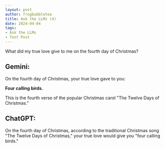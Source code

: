 ```yaml
---
layout: post
author: frogbubbletea
title: Ask the LLMs (4)
date: 2024-04-04
tags: 
- Ask the LLMs
- Test Post
---
```


What did my true love give to me on the fourth day of Christmas?

## Gemini:

On the fourth day of Christmas, your true love gave to you:

**Four calling birds.**

This is the fourth verse of the popular Christmas carol "The Twelve Days of Christmas."

## ChatGPT:

On the fourth day of Christmas, according to the traditional Christmas song "The Twelve Days of Christmas," your true love would give you "four calling birds."